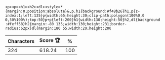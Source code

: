 `<p><p><h1><h2><dl><style>*{margin:0;position:absolute}&,p,h1{background:#f48b26}h1,p{z-index:1;left:135}p{width:65;height:30;clip-path:polygon(100%0,0 0,50%100%);top:50}p+p{left:200}h1{width:130;height:50}h2,dl{background:#feff58}h2{margin:-80 135;width:130;height:231;border-radius:62px}dl{margin:180 55;width:20;height:200`

| Characters | Score 🏆 | %   |
| ---------- | -------- | --- |
| 324        | 618.24   | 100 |
